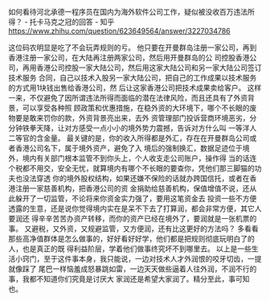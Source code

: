 如何看待河北承德一程序员在国内为海外软件公司工作，疑似被没收百万违法所得？ - 托卡马克之冠的回答 - 知乎
https://www.zhihu.com/question/623649564/answer/3227034786

这位码农明显是吃了不会玩弄规则的亏。
他只要在开曼群岛注册一家公司，再到香港注册一家公司，在大陆再注册两家公司，然后用开曼群岛的公
司控股香港公司，再用香港公司控股一家大陆公司，然后用这家大陆公司和另一家大陆公司签订技术服务
合同，自己以技术入股另一家大陆公司，把自己的工作成果以技术服务的方式用1块钱出售给香港公司，然
后让这家香港公司把技术成果卖给客户。
这样一来，不仅避免了因所谓违法所得而面临的潜在法律风险，而且还具有了外资背景，可以享受各种照
顾政策和优惠措施，在稳外资的大环境下，哪个不长眼的废物要是敢来罚你的款，外资背景亮出来，去外
资管理部门投诉营商环境恶劣，分分钟铁拳天降，让对方感受一点小小的境外势力震撼，告诉对方什么叫
一等洋人二等官的含金量。
最关键的是，你的收入所得都是外汇，存在在开曼群岛公司或者香港公司名下，属于境外资产，避免了入
境后的强制换汇，数据足迹位于境外，境内有关部门根本监管不到你头上，个人收支走公司账户，操作得
当的话连个税都不用交，安全无忧，就算境内有哪个不长眼的要查你，凭他们那三脚猫的功夫也没法穿透
你的境外股权结构，如果还嫌不保险的话就办跨国信托，或者在香港注册一家慈善机构，把香港公司的资
金捐助给慈善机构，保值增值不说，还从此躲开了一切监管，不论将来你资金实力强了，要用这笔资金去
投资一些不方便透露的生意，还是说你觉得境内实在是呆不下去了打算润，都会非常方便，其它人要润还
得辛辛苦苦办资产转移，而你的资产已经在境外了，要润就是一张机票的事。
又避税，又外资，又规避监管，又方便润，还有比这更好的方法吗？
多看看那些高净值群体是怎么做事的，好好看好好学，他们都是把规则彻底玩明白了的人，也是真正的既
得利益阶层，学着他们做事终究坏不到哪里去。
以上是一些生活小窍门，至于这件事本身，我只能说，一边对技术人才外润恨的咬牙切齿，一提就像踩了
尾巴一样恼羞成怒暴跳如雷，一边天天做些逼着人往外润，不润不行的事，我都不知道你们究竟是讨厌大
家润还是希望大家润了。精分至此，事可知也。
